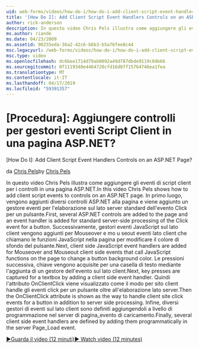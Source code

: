 ```yaml
---
uid: web-forms/videos/how-do-i/how-do-i-add-client-script-event-handlers-controls-on-an-aspnet-page
title: '[How Do I]: Add Client Script Event Handlers Controls on an ASP.NET Page? | Microsoft Docs'
author: rick-anderson
description: In questo video Chris Pels illustra come aggiungere gli eventi di script client per i controlli in una pagina ASP.NET. In primo luogo, vengono aggiunti diversi controlli ASP.NET alla pagina e una e...
ms.author: riande
ms.date: 04/23/2009
ms.assetid: 90255eda-36a2-42c6-b6b3-b5a76fee8c44
msc.legacyurl: /web-forms/videos/how-do-i/how-do-i-add-client-script-event-handlers-controls-on-an-aspnet-page
msc.type: video
ms.openlocfilehash: dc6bee1714d79ab0092a49d787dbde9119c04b66
ms.sourcegitcommit: 0f1119340e4464720cfd16d0ff15764746ea1fea
ms.translationtype: MT
ms.contentlocale: it-IT
ms.lasthandoff: 04/17/2019
ms.locfileid: "59391357"
---
```

# <a name="how-do-i-add-client-script-event-handlers-controls-on-an-aspnet-page"></a>[Procedura]: Aggiungere controlli per gestori eventi Script Client in una pagina ASP.NET?
[How Do I]: Add Client Script Event Handlers Controls on an ASP.NET Page?

<span data-ttu-id="9818d-104">da [Chris Pels](https://twitter.com/chrispels)</span><span class="sxs-lookup"><span data-stu-id="9818d-104">by [Chris Pels](https://twitter.com/chrispels)</span></span>

<span data-ttu-id="9818d-105">In questo video Chris Pels illustra come aggiungere gli eventi di script client per i controlli in una pagina ASP.NET.</span><span class="sxs-lookup"><span data-stu-id="9818d-105">In this video Chris Pels shows how to add client script events to controls on an ASP.NET page.</span></span> <span data-ttu-id="9818d-106">In primo luogo, vengono aggiunti diversi controlli ASP.NET alla pagina e viene aggiunto un gestore eventi per l'elaborazione sul lato server standard dell'evento Click per un pulsante.</span><span class="sxs-lookup"><span data-stu-id="9818d-106">First, several ASP.NET controls are added to the page and an event handler is added for standard server-side processing of the Click event for a button.</span></span> <span data-ttu-id="9818d-107">Successivamente, gestori eventi JavaScript sul lato client vengono aggiunti per Mouseover e mo u seout eventi lato client che chiamano le funzioni JavaScript nella pagina per modificare il colore di sfondo del pulsante.</span><span class="sxs-lookup"><span data-stu-id="9818d-107">Next, client side JavaScript event handlers are added for Mouseover and Mouseout client side events that call JavaScript functions on the page to change a button background color.</span></span> <span data-ttu-id="9818d-108">Le pressioni successiva, chiave vengono acquisite per una casella di testo mediante l'aggiunta di un gestore dell'evento sul lato client.</span><span class="sxs-lookup"><span data-stu-id="9818d-108">Next, key presses are captured for a textbox by adding a client side event handler.</span></span> <span data-ttu-id="9818d-109">Quindi l'attributo OnClientClick viene visualizzato come il modo per sito client handle gli eventi click per un pulsante oltre all'elaborazione lato server.</span><span class="sxs-lookup"><span data-stu-id="9818d-109">Then the OnClientClick attribute is shown as the way to handle client site click events for a button in addition to server side processing.</span></span> <span data-ttu-id="9818d-110">Infine, diversi gestori di eventi sul lato client sono definiti aggiungendoli a livello di programmazione nel server di pagina\_evento di caricamento.</span><span class="sxs-lookup"><span data-stu-id="9818d-110">Finally, several client side event handlers are defined by adding them programmatically in the server Page\_Load event.</span></span>

[<span data-ttu-id="9818d-111">&#9654;Guarda il video (12 minuti)</span><span class="sxs-lookup"><span data-stu-id="9818d-111">&#9654; Watch video (12 minutes)</span></span>](https://channel9.msdn.com/Blogs/ASP-NET-Site-Videos/how-do-i-add-client-script-event-handlers-controls-on-an-aspnet-page)
